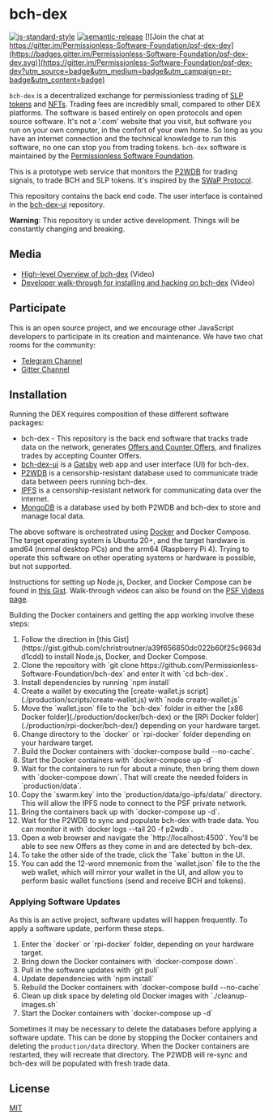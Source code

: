 # bch-dex

[![js-standard-style](https://img.shields.io/badge/code%20style-standard-brightgreen.svg)](http://standardjs.com) [![semantic-release](https://img.shields.io/badge/%20%20%F0%9F%93%A6%F0%9F%9A%80-semantic--release-e10079.svg)](https://github.com/semantic-release/semantic-release) [![Join the chat at https://gitter.im/Permissionless-Software-Foundation/psf-dex-dev](https://badges.gitter.im/Permissionless-Software-Foundation/psf-dex-dev.svg)](https://gitter.im/Permissionless-Software-Foundation/psf-dex-dev?utm_source=badge&utm_medium=badge&utm_campaign=pr-badge&utm_content=badge)

`bch-dex` is a decentralized exchange for permissionless trading of [SLP tokens](https://github.com/simpleledger/slp-specifications/blob/master/slp-token-type-1.md) and [NFTs](https://github.com/simpleledger/slp-specifications/blob/master/slp-nft-1.md). Trading fees are incredibly small, compared to other DEX platforms. The software is based entirely on open protocols and open source software. It's not a '.com' website that you visit, but software you run on your own computer, in the confort of your own home. So long as you have an internet connection and the technical knowledge to run this software, no one can stop you from trading tokens. `bch-dex` software is maintained by the [Permissionless Software Foundation](https://psfoundation.cash/).

This is a prototype web service that monitors the [P2WDB](https://github.com/Permissionless-Software-Foundation/ipfs-p2wdb-service) for trading signals, to trade BCH and SLP tokens. It's inspired by the [SWaP Protocol](https://github.com/vinarmani/swap-protocol/blob/master/swap-protocol-spec.md).

This repository contains the back end code. The user interface is contained in the [bch-dex-ui](https://github.com/Permissionless-Software-Foundation/bch-dex-ui) repository.

**Warning**: This repository is under active development. Things will be constantly changing and breaking.

## Media
- [High-level Overview of bch-dex](https://youtu.be/LVX8CLi4sHw) (Video)
- [Developer walk-through for installing and hacking on bch-dex](https://youtu.be/T5XI43-SWJo) (Video)

## Participate
This is an open source project, and we encourage other JavaScript developers to participate in its creation and maintenance. We have two chat rooms for the community:
- [Telegram Channel](https://t.me/psf_dex_dev)
- [Gitter Channel](https://gitter.im/Permissionless-Software-Foundation/psf-dex-dev)

## Installation
Running the DEX requires composition of these different software packages:
- bch-dex - This repository is the back end software that tracks trade data on the network, generates [Offers and Counter Offers](https://github.com/Permissionless-Software-Foundation/bch-dex/tree/ct-unstable/dev-docs#definitions), and finalizes trades by accepting Counter Offers.
- [bch-dex-ui](https://github.com/Permissionless-Software-Foundation/bch-dex-ui) is a [Gatsby](https://www.gatsbyjs.com/) web app and user interface (UI) for bch-dex.
- [P2WDB](https://github.com/Permissionless-Software-Foundation/ipfs-p2wdb-service) is a censorship-resistant database used to communicate trade data between peers running bch-dex.
- [IPFS](https://ipfs.io/) is a censorship-resistant network for communicating data over the internet.
- [MongoDB](https://www.mongodb.com/) is a database used by both P2WDB and bch-dex to store and manage local data.

The above software is orchestrated using [Docker](https://www.docker.com/) and Docker Compose. The target operating system is Ubuntu 20+, and the target hardware is amd64 (normal desktop PCs) and the arm64 (Raspberry Pi 4). Trying to operate this software on other operating systems or hardware is possible, but not supported.

Instructions for setting up Node.js, Docker, and Docker Compose can be found in [this Gist](https://gist.github.com/christroutner/a39f656850dc022b60f25c9663dd1cdd). Walk-through videos can also be found on the [PSF Videos page](https://psfoundation.cash/video/).

Building the Docker containers and getting the app working involve these steps:
<ol>
<li>Follow the direction in [this Gist](https://gist.github.com/christroutner/a39f656850dc022b60f25c9663dd1cdd) to install Node.js, Docker, and Docker Compose.</li>
<li>Clone the repository with `git clone https://github.com/Permissionless-Software-Foundation/bch-dex` and enter it with `cd bch-dex`.</li>
<li>Install dependencies by running `npm install`</li>
<li>Create a wallet by executing the [create-wallet.js script](./production/scripts/create-wallet.js) with `node create-wallet.js`</li>
<li>Move the `wallet.json` file to the `bch-dex` folder in either the [x86 Docker folder](./production/docker/bch-dex) or the [RPi Docker folder](./production/rpi-docker/bch-dex/) depending on your hardware target.</li>
<li>Change directory to the `docker` or `rpi-docker` folder depending on your hardware target.</li>
<li>Build the Docker containers with `docker-compose build --no-cache`.</li>
<li>Start the Docker containers with `docker-compose up -d`</li>
<li>Wait for the containers to run for about a minute, then bring them down with `docker-compose down`. That will create the needed folders in `production/data`.</li>
<li>Copy the `swarm.key` into the `production/data/go-ipfs/data/` directory. This will allow the IPFS node to connect to the PSF private network.</li>
<li>Bring the containers back up with `docker-compose up -d`.</li>
<li>Wait for the P2WDB to sync and populate bch-dex with trade data. You can monitor it with `docker logs --tail 20 -f p2wdb`.</li>
<li>Open a web browser and navigate the `http://localhost:4500`. You'll be able to see new Offers as they come in and are detected by bch-dex.</li>
<li>To take the other side of the trade, click the `Take` button in the UI.</li>
<li>You can add the 12-word mnemonic from the `wallet.json` file to the the web wallet, which will mirror your wallet in the UI, and allow you to perform basic wallet functions (send and receive BCH and tokens).</li>
</ol>

### Applying Software Updates
As this is an active project, software updates will happen frequently. To apply a software update, perform these steps.

<ol>
  <li>Enter the `docker` or `rpi-docker` folder, depending on your hardware target.</li>
<li>Bring down the Docker containers with `docker-compose down`.</li>
<li>Pull in the software updates with `git pull`</li>
<li>Update dependencies with `npm install`</li>
<li>Rebuild the Docker containers with `docker-compose build --no-cache`</li>
<li>Clean up disk space by deleting old Docker images with `./cleanup-images.sh`</li>
<li>Start the Docker containers with `docker-compose up -d`</li>
</ol>

Sometimes it may be necessary to delete the databases before applying a software update. This can be done by stopping the Docker containers and deleting the `production/data` directory. When the Docker containers are restarted, they will recreate that directory. The P2WDB will re-sync and bch-dex will be populated with fresh trade data.

## License

[MIT](./LICENSE.md)

